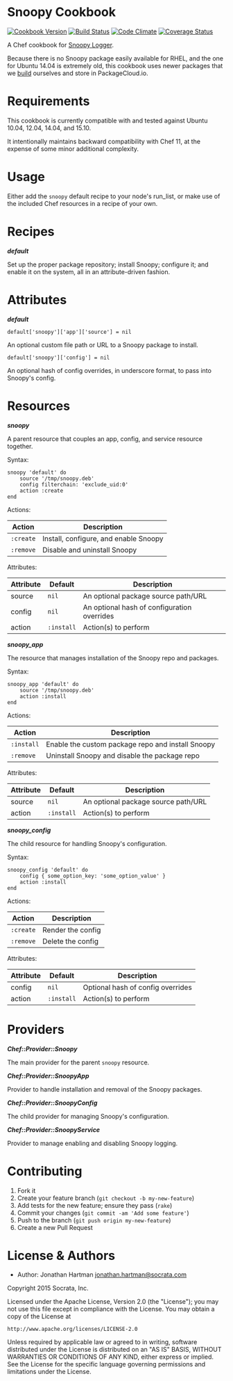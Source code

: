 Snoopy Cookbook
===============
[![Cookbook Version](https://img.shields.io/cookbook/v/snoopy.svg)][cookbook]
[![Build Status](https://img.shields.io/travis/socrata-cookbooks/chef-snoopy.svg)][travis]
[![Code Climate](https://img.shields.io/codeclimate/github/socrata-cookbooks/chef-snoopy.svg)][codeclimate]
[![Coverage Status](https://img.shields.io/coveralls/socrata-cookbooks/chef-snoopy.svg)][coveralls]

[cookbook]: https://supermarket.chef.io/cookbooks/snoopy
[travis]: https://travis-ci.org/socrata-cookbooks/chef-snoopy
[codeclimate]: https://codeclimate.com/github/socrata-cookbooks/chef-snoopy
[coveralls]: https://coveralls.io/r/socrata-cookbooks/chef-snoopy

A Chef cookbook for [Snoopy Logger](https://github.com/a2o/snoopy).

Because there is no Snoopy package easily available for RHEL, and the one for
Ubuntu 14.04 is extremely old, this cookbook uses newer packages that we
[build](https://github.com/socrata-platform/snoopy-build) ourselves and store
in PackageCloud.io.

Requirements
============

This cookbook is currently compatible with and tested against Ubuntu 10.04,
12.04, 14.04, and 15.10.

It intentionally maintains backward compatibility with Chef 11, at the expense
of some minor additional complexity.

Usage
=====

Either add the `snoopy` default recipe to your node's run_list, or make use of
the included Chef resources in a recipe of your own.

Recipes
=======

***default***

Set up the proper package repository; install Snoopy; configure it; and enable
it on the system, all in an attribute-driven fashion.

Attributes
==========

***default***

    default['snoopy']['app']['source'] = nil

An optional custom file path or URL to a Snoopy package to install.

    default['snoopy']['config'] = nil

An optional hash of config overrides, in underscore format, to pass into
Snoopy's config.

Resources
=========

***snoopy***

A parent resource that couples an app, config, and service resource together.

Syntax:

    snoopy 'default' do
        source '/tmp/snoopy.deb'
        config filterchain: 'exclude_uid:0'
        action :create
    end

Actions:

| Action    | Description                           |
|-----------|---------------------------------------|
| `:create` | Install, configure, and enable Snoopy |
| `:remove` | Disable and uninstall Snoopy          |

Attributes:

| Attribute | Default    | Description                                 |
|-----------|------------|---------------------------------------------|
| source    | `nil`      | An optional package source path/URL         |
| config    | `nil`      | An optional hash of configuration overrides |
| action    | `:install` | Action(s) to perform                        |

***snoopy_app***

The resource that manages installation of the Snoopy repo and packages.

Syntax:

    snoopy_app 'default' do
        source '/tmp/snoopy.deb'
        action :install
    end

Actions:

| Action     | Description                                       |
|------------|---------------------------------------------------|
| `:install` | Enable the custom package repo and install Snoopy |
| `:remove`  | Uninstall Snoopy and disable the package repo     |

Attributes:

| Attribute | Default    | Description                         |
|-----------|------------|-------------------------------------|
| source    | `nil`      | An optional package source path/URL |
| action    | `:install` | Action(s) to perform                |

***snoopy_config***

The child resource for handling Snoopy's configuration.

Syntax:

    snoopy_config 'default' do
        config { some_option_key: 'some_option_value' }
        action :install
    end

Actions:

| Action    | Description       |
|-----------|-------------------|
| `:create` | Render the config |
| `:remove` | Delete the config |

Attributes:

| Attribute | Default             | Description                       |
|-----------|---------------------|-----------------------------------|
| config    | `nil`               | Optional hash of config overrides |
| action    | `:install`          | Action(s) to perform              |

Providers
=========

***Chef::Provider::Snoopy***

The main provider for the parent `snoopy` resource.

***Chef::Provider::SnoopyApp***

Provider to handle installation and removal of the Snoopy packages.

***Chef::Provider::SnoopyConfig***

The child provider for managing Snoopy's configuration.

***Chef::Provider::SnoopyService***

Provider to manage enabling and disabling Snoopy logging.

Contributing
============

1. Fork it
2. Create your feature branch (`git checkout -b my-new-feature`)
3. Add tests for the new feature; ensure they pass (`rake`)
4. Commit your changes (`git commit -am 'Add some feature'`)
5. Push to the branch (`git push origin my-new-feature`)
6. Create a new Pull Request

License & Authors
=================
- Author: Jonathan Hartman <jonathan.hartman@socrata.com>

Copyright 2015 Socrata, Inc.

Licensed under the Apache License, Version 2.0 (the "License");
you may not use this file except in compliance with the License.
You may obtain a copy of the License at

    http://www.apache.org/licenses/LICENSE-2.0

Unless required by applicable law or agreed to in writing, software
distributed under the License is distributed on an "AS IS" BASIS,
WITHOUT WARRANTIES OR CONDITIONS OF ANY KIND, either express or implied.
See the License for the specific language governing permissions and
limitations under the License.
